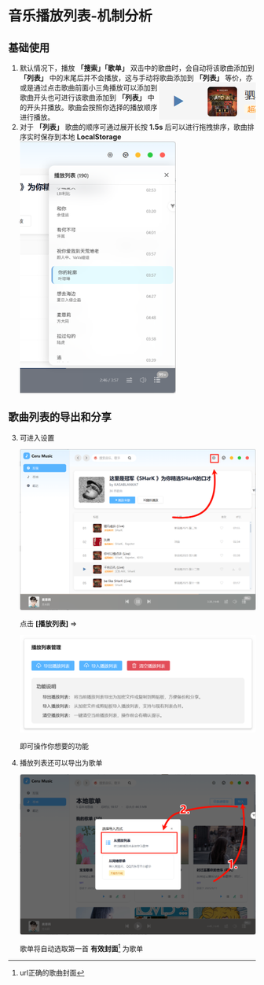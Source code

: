 # 音乐播放列表-机制分析

## 基础使用

1. 默认情况下，播放 **「搜索」「歌单」** 双击中的歌曲时，会自动将该歌曲添加到 **「列表」** 中的末尾后并不会播放，这与手动将歌曲添加到 **「列表」** 等价，亦或是通过点击歌曲前面小三角播放<img src="./assets/image-20250916132248046.png" alt="image-20250916132248046" style="float:right" />可以添加到歌曲开头也可进行该歌曲添加到 **「列表」** 中的开头并播放。歌曲会按照你选择的播放顺序进行播放。
2. 对于 **「列表」** 歌曲的顺序可通过展开长按 **1.5s** 后可以进行拖拽排序，歌曲排序实时保存到本地 **LocalStorage**<img src="./assets/image-20250916133531421.png" alt="image-20250916133531421" style="zoom: 50%;" />

## 歌曲列表的导出和分享

3. 可进入设置

   ![image-20250916134511291](assets/image-20250916134511291.png)

   点击 **[播放列表]** =>

   ![image-20250916134615679](assets/image-20250916134615679.png)

   即可操作你想要的功能

4. 播放列表还可以导出为歌单

   ![image-20250916134820742](assets/image-20250916134820742.png)

   歌单将自动选取第一首 **有效封面**[^1] 为歌单

[^1]: url正确的歌曲封面

